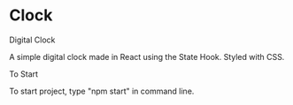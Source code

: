 # Clock
Digital Clock

A simple digital clock made in React using the State Hook. Styled with CSS.

To Start

To start project, type "npm start" in command line.
